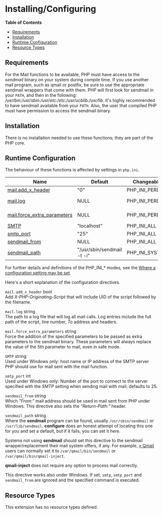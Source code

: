 Installing/Configuring
======================

**Table of Contents**

-   [Requirements](/mail/setup.html#Requirements)
-   [Installation](/mail/setup.html#Installation)
-   [Runtime Configuration](/mail/setup.html#Runtime%20Configuration)
-   [Resource Types](/mail/setup.html#Resource%20Types)

Requirements
------------

For the Mail functions to be available, PHP must have access to the
*sendmail* binary on your system during compile time. If you use another
mail program, such as <span class="productname">qmail</span> or <span
class="productname">postfix</span>, be sure to use the appropriate
sendmail wrappers that come with them. PHP will first look for sendmail
in your `PATH`, and then in the following:
*/usr/bin:/usr/sbin:/usr/etc:/etc:/usr/ucblib:/usr/lib*. It's highly
recommended to have sendmail available from your `PATH`. Also, the user
that compiled PHP must have permission to access the sendmail binary.

Installation
------------

There is no installation needed to use these functions; they are part of
the PHP core.

Runtime Configuration
---------------------

The behaviour of these functions is affected by settings in `php.ini`.

| Name                                                                     | Default                    | Changeable       | Changelog                                                       |
|--------------------------------------------------------------------------|----------------------------|------------------|-----------------------------------------------------------------|
| <a href="/mail/setup.html#" class="link">mail.add_x_header</a>           | "0"                        | PHP\_INI\_PERDIR | Available since PHP 5.3.0.                                      |
| <a href="/mail/setup.html#" class="link">mail.log</a>                    | NULL                       | PHP\_INI\_PERDIR | Available since PHP 5.3.0. (PHP\_INI\_SYSTEM\|PHP\_INI\_PERDIR) |
| <a href="/mail/setup.html#" class="link">mail.force_extra_parameters</a> | NULL                       | PHP\_INI\_PERDIR | Available since PHP 5.0.0. (PHP\_INI\_SYSTEM\|PHP\_INI\_PERDIR) |
| <a href="/mail/setup.html#" class="link">SMTP</a>                        | "localhost"                | PHP\_INI\_ALL    |                                                                 |
| <a href="/mail/setup.html#" class="link">smtp_port</a>                   | "25"                       | PHP\_INI\_ALL    |                                                                 |
| <a href="/mail/setup.html#" class="link">sendmail_from</a>               | NULL                       | PHP\_INI\_ALL    |                                                                 |
| <a href="/mail/setup.html#" class="link">sendmail_path</a>               | "/usr/sbin/sendmail -t -i" | PHP\_INI\_SYSTEM |                                                                 |

For further details and definitions of the PHP\_INI\_\* modes, see the
<a href="/configuration/changes/modes.html" class="xref">Where a configuration setting may be set</a>.

Here's a short explanation of the configuration directives.

`mail.add_x_header` <span class="type">bool</span>  
Add *X-PHP-Originating-Script* that will include UID of the script
followed by the filename.

`mail.log` <span class="type">string</span>  
The path to a log file that will log all <span
class="function">mail</span> calls. Log entries include the full path of
the script, line number, *To* address and headers.

`mail.force_extra_parameters` <span class="type">string</span>  
Force the addition of the specified parameters to be passed as extra
parameters to the sendmail binary. These parameters will always replace
the value of the 5th parameter to <span class="function">mail</span>,
even in safe mode.

`SMTP` <span class="type">string</span>  
Used under Windows only: host name or IP address of the SMTP server PHP
should use for mail sent with the <span class="function">mail</span>
function.

`smtp_port` <span class="type">int</span>  
Used under Windows only: Number of the port to connect to the server
specified with the *SMTP* setting when sending mail with <span
class="function">mail</span>; defaults to 25.

`sendmail_from` <span class="type">string</span>  
Which *"From:"* mail address should be used in mail sent from PHP under
Windows. This directive also sets the *"Return-Path:"* header.

`sendmail_path` <span class="type">string</span>  
Where the **sendmail** program can be found, usually
`/usr/sbin/sendmail` or `/usr/lib/sendmail`. **configure** does an
honest attempt of locating this one for you and set a default, but if it
fails, you can set it here.

Systems not using **sendmail** should set this directive to the sendmail
wrapper/replacement their mail system offers, if any. For example,
<a href="http://cr.yp.to/qmail.html" class="link external">» Qmail</a>
users can normally set it to `/var/qmail/bin/sendmail` or
`      /var/qmail/bin/qmail-inject`.

**qmail-inject** does not require any option to process mail correctly.

This directive works also under Windows. If set, `smtp`, `smtp_port` and
`sendmail_from` are ignored and the specified command is executed.

Resource Types
--------------

This extension has no resource types defined.
